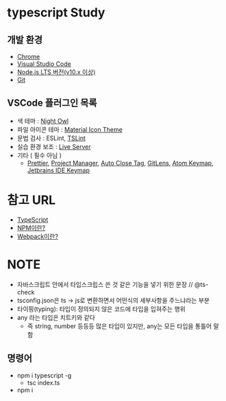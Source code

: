 # typescript Study

## 개발 환경

- [Chrome](https://www.google.com/intl/ko/chrome/)
- [Visual Studio Code](https://code.visualstudio.com/)
- [Node.js LTS 버전(v10.x 이상)](https://nodejs.org/ko/)
- [Git](https://git-scm.com/downloads)

## VSCode 플러그인 목록

- 색 테마 : [Night Owl](https://marketplace.visualstudio.com/items?itemName=sdras.night-owl)
- 파일 아이콘 테마 : [Material Icon Theme](https://marketplace.visualstudio.com/items?itemName=PKief.material-icon-theme)
- 문법 검사 : ESLint, [TSLint](https://marketplace.visualstudio.com/items?itemName=eg2.tslint)
- 실습 환경 보조 : [Live Server](https://marketplace.visualstudio.com/items?itemName=ritwickdey.LiveServer)
- 기타 ( 필수 아님 )
  - [Prettier](https://marketplace.visualstudio.com/items?itemName=esbenp.prettier-vscode), [Project Manager](https://marketplace.visualstudio.com/items?itemName=alefragnani.project-manager), [Auto Close Tag](https://marketplace.visualstudio.com/items?itemName=formulahendry.auto-close-tag), [GitLens](https://marketplace.visualstudio.com/items?itemName=eamodio.gitlens), [Atom Keymap](https://marketplace.visualstudio.com/items?itemName=ms-vscode.atom-keybindings), [Jetbrains IDE Keymap](https://marketplace.visualstudio.com/items?itemName=isudox.vscode-jetbrains-keybindings)

# 참고 URL

- [TypeScript](https://joshua1988.github.io/ts/intro.html)
- [NPM이란?](https://joshua1988.github.io/webpack-guide/build/node-npm.html#node-js%EC%99%80-npm)
- [Webpack이란?](https://joshua1988.github.io/webpack-guide/guide.html)

# NOTE

- 자바스크립트 안에서 타입스크립스 쓴 것 같은 기능을 넣기 위한 문장 // @ts-check
- tsconfig.json은 ts -> js로 변환하면서 어떤식의 세부사항을 주느냐라는 부분
- 타이핑(typing): 타입이 정의되지 않은 코드에 타입을 입혀주는 행위
- any 라는 타입은 치트키와 같다
  - 즉 string, number 등등등 많은 타입이 있지만, any는 모든 타입을 통틀어 말함

## 명령어

- npm i typescript -g
  - tsc index.ts
- npm i